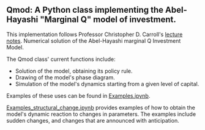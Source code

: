 ## Qmod: A Python class implementing the Abel-Hayashi "Marginal Q" model of investment.

This implementation follows Professor Christopher D. Carroll's [lecture notes](http://www.econ2.jhu.edu/people/ccarroll/public/lecturenotes/Investment/qModel/).
Numerical solution of the Abel-Hayashi marginal Q Investment Model.

The Qmod class' current functions include:
- Solution of the model, obtaining its policy rule.
- Drawing of the model's phase diagram.
- Simulation of the model's dynamics starting from a given level of capital.

Examples of these uses can be found in [Examples.ipynb](https://github.com/Mv77/Q_Investment/blob/master/Examples.ipynb).

[Examples_structural_change.ipynb](https://github.com/Mv77/Q_Investment/blob/master/Examples_structural_change.ipynb) provides examples of how to obtain the model's dynamic reaction to changes in parameters.
The examples include sudden changes, and changes that are announced with anticipation.
